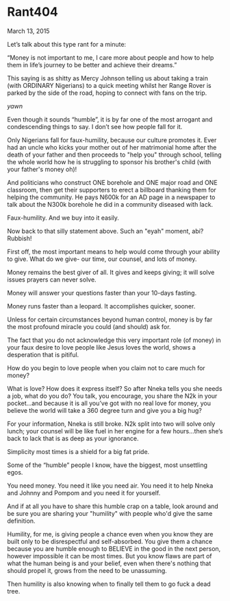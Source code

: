 # Rant404


March 13, 2015

Let’s talk about this type rant for a minute:

“Money is not important to me, I care more about people and how to help them in life’s journey to be better and achieve their dreams.”

This saying is as shitty as Mercy Johnson telling us about taking a train (with ORDINARY Nigerians) to a quick meeting whilst her Range Rover is parked by the side of the road, hoping to connect with fans on the trip.

*yawn*

Even though it sounds “humble”, it is by far one of the most arrogant and condescending things to say. I don’t see how people fall for it.

Only Nigerians fall for faux-humility, because our culture promotes it. Ever had an uncle who kicks your mother out of her matrimonial home after the death of your father and then proceeds to "help you" through school, telling the whole world how he is struggling to sponsor his brother's child (with your father's money oh)!

And politicians who construct ONE borehole and ONE major road and ONE classroom, then get their supporters to erect a billboard thanking them for helping the community. He pays N600k for an AD page in a newspaper to talk about the N300k borehole he did in a community diseased with lack.

Faux-humility. And we buy into it easily.

Now back to that silly statement above. Such an "eyah" moment, abi? Rubbish!

First off, the most important means to help would come through your ability to give. What do we give- our time, our counsel, and lots of money.

Money remains the best giver of all. It gives and keeps giving; it will solve issues prayers can never solve.

Money will answer your questions faster than your 10-days fasting.

Money runs faster than a leopard. It accomplishes quicker, sooner.

Unless for certain circumstances beyond human control, money is by far the most profound miracle you could (and should) ask for.

The fact that you do not acknowledge this very important role (of money) in your faux desire to love people like Jesus loves the world, shows a desperation that is pitiful. 

How do you begin to love people when you claim not to care much for money? 

What is love? How does it express itself? So after Nneka tells you she needs a job, what do you do? You talk, you encourage, you share the N2k in your pocket…and because it is all you’ve got with no real love for money, you believe the world will take a 360 degree turn and give you a big hug?

For your information, Nneka is still broke. N2k split into two will solve only lunch; your counsel will be like fuel in her engine for a few hours…then she’s back to lack that is as deep as your ignorance.

Simplicity most times is a shield for a big fat pride.

Some of the “humble” people I know, have the biggest, most unsettling egos. 

You need money. You need it like you need air. You need it to help Nneka and Johnny and Pompom and you need it for yourself.

And if at all you have to share this humble crap on a table, look around and be sure you are sharing your "humility" with people who'd give the same definition.

Humility, for me, is giving people a chance even when you know they are built only to be disrespectful and self-absorbed. You give them a chance because you are humble enough to BELIEVE in the good in the next person, however impossible it can be most times. But you know flaws are part of what the human being is and your belief, even when there's nothing that should propel it, grows from the need to be unassuming.

Then humility is also knowing when to finally tell them to go fuck a dead tree.